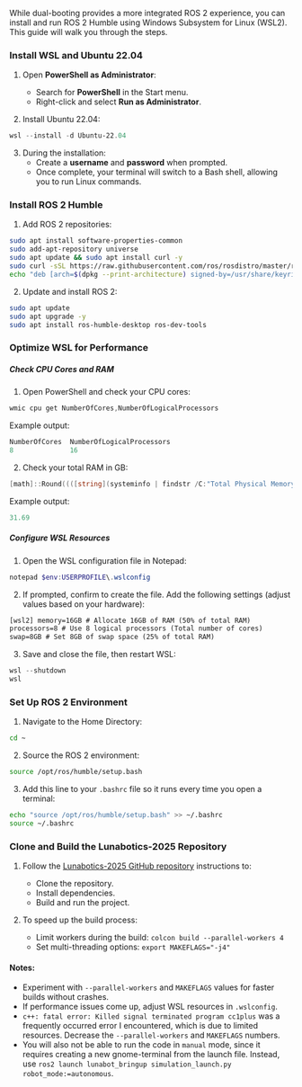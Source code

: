 
While dual-booting provides a more integrated ROS 2 experience, you can install and run ROS 2 Humble using Windows Subsystem for Linux (WSL2). This guide will walk you through the steps.
### Install WSL and Ubuntu 22.04

1. Open **PowerShell as Administrator**:
    - Search for **PowerShell** in the Start menu.
    - Right-click and select **Run as Administrator**.

2. Install Ubuntu 22.04:
```powershell
wsl --install -d Ubuntu-22.04
```

3. During the installation:
	- Create a **username** and **password** when prompted.
	- Once complete, your terminal will switch to a Bash shell, allowing you to run Linux commands.
### Install ROS 2 Humble

1. Add ROS 2 repositories:
```bash
sudo apt install software-properties-common
sudo add-apt-repository universe
sudo apt update && sudo apt install curl -y
sudo curl -sSL https://raw.githubusercontent.com/ros/rosdistro/master/ros.key -o /usr/share/keyrings/ros-archive-keyring.gpg
echo "deb [arch=$(dpkg --print-architecture) signed-by=/usr/share/keyrings/ros-archive-keyring.gpg] http://packages.ros.org/ros2/ubuntu $(. /etc/os-release && echo $UBUNTU_CODENAME) main" | sudo tee /etc/apt/sources.list.d/ros2.list > /dev/null
```

2. Update and install ROS 2:
```bash
sudo apt update
sudo apt upgrade -y
sudo apt install ros-humble-desktop ros-dev-tools
```

### Optimize WSL for Performance
##### Check CPU Cores and RAM
1. Open PowerShell and check your CPU cores:
```powershell
wmic cpu get NumberOfCores,NumberOfLogicalProcessors
```

Example output:
```powershell
NumberOfCores  NumberOfLogicalProcessors
8              16
```

2. Check your total RAM in GB:
```powershell
[math]::Round((([string](systeminfo | findstr /C:"Total Physical Memory")).Split(":")[-1].Trim() -replace "[^0-9]", "") / 1024, 2)
```

Example output:
```powershell
31.69
```
##### Configure WSL Resources
1. Open the WSL configuration file in Notepad:
```powershell
notepad $env:USERPROFILE\.wslconfig
```

2. If prompted, confirm to create the file. Add the following settings (adjust values based on your hardware):
```txt
[wsl2] memory=16GB # Allocate 16GB of RAM (50% of total RAM)
processors=8 # Use 8 logical processors (Total number of cores)
swap=8GB # Set 8GB of swap space (25% of total RAM)
```

3. Save and close the file, then restart WSL:
```powershell
wsl --shutdown
wsl
```

###  Set Up ROS 2 Environment
1. Navigate to the Home Directory:
```bash
cd ~
```

2. Source the ROS 2 environment:
```bash
source /opt/ros/humble/setup.bash
```

3. Add this line to your `.bashrc` file so it runs every time you open a terminal:
```bash
echo "source /opt/ros/humble/setup.bash" >> ~/.bashrc
source ~/.bashrc
```

### Clone and Build the Lunabotics-2025 Repository
1. Follow the [Lunabotics-2025 GitHub repository](https://github.com/grayson-arendt/Lunabotics-2025) instructions to:
	- Clone the repository.
	- Install dependencies.
	- Build and run the project.

2. To speed up the build process:
	- Limit workers during the build: `colcon build --parallel-workers 4`
	- Set multi-threading options: `export MAKEFLAGS="-j4"`

#### Notes:
- Experiment with `--parallel-workers` and `MAKEFLAGS` values for faster builds without crashes.
- If performance issues come up, adjust WSL resources in `.wslconfig`.
- `c++: fatal error: Killed signal terminated program cc1plus` was a frequently occurred error I encountered, which is due to limited resources. Decrease the `--parallel-workers` and `MAKEFLAGS` numbers.
- You will also not be able to run the code in `manual` mode, since it requires creating a new gnome-terminal from the launch file. Instead, use `ros2 launch lunabot_bringup simulation_launch.py robot_mode:=autonomous`.
